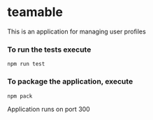 # teamable
This is an application for managing user profiles

### To run the tests execute

    npm run test

### To package the application, execute

    npm pack


Application runs on port 300
